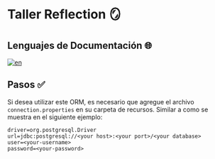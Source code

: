 # Taller Reflection 🪞

## Lenguajes de Documentación 🌐

[![en](https://img.shields.io/badge/lang-es-blue.svg)](https://github.com/patrones-aes/reflection/blob/main/README.md)

## Pasos ✅

Si desea utilizar este ORM, es necesario que agregue el archivo `connection.properties` en su carpeta de recursos. Similar a como se muestra en el siguiente ejemplo:

```properties
driver=org.postgresql.Driver
url=jdbc:postgresql://<your host>:<your port>/<your database>
user=<your-username>
password=<your-password>
```
